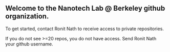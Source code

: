 ## Welcome to the Nanotech Lab @ Berkeley github organization. 

To get started, contact Ronit Nath to receive access to private repositories.

If you do not see >=20 repos, you do not have access. Send Ronit Nath your github username.

